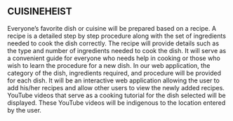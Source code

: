 ## CUISINEHEIST
Everyone’s favorite dish or cuisine will be prepared based on a recipe. A recipe is a detailed step by step procedure along with the set of ingredients needed to cook the dish correctly. The recipe will provide details such as the type and number of ingredients needed to cook the dish. It will serve as a convenient guide for everyone who needs help in cooking or those who wish to learn the procedure for a new dish.
In our web application, the category of the dish, ingredients required, and procedure will be provided for each dish. It will be an interactive web application allowing the user to add his/her recipes and allow other users to view the newly added recipes. YouTube videos that serve as a cooking tutorial for the dish selected will be displayed. These YouTube videos will be indigenous to the location entered by the user.
